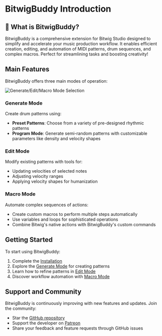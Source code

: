 # BitwigBuddy Introduction

## 🎹 What is BitwigBuddy?

BitwigBuddy is a comprehensive extension for Bitwig Studio designed to simplify and accelerate your music production workflow. It enables efficient creation, editing, and automation of MIDI patterns, drum sequences, and complex macros. Perfect for streamlining tasks and boosting creativity!

## Main Features

BitwigBuddy offers three main modes of operation:

![Generate/Edit/Macro Mode Selection](../../../GenerateEditMacro.png)

### Generate Mode

Create drum patterns using:
- **Preset Patterns**: Choose from a variety of pre-designed rhythmic patterns
- **Program Mode**: Generate semi-random patterns with customizable parameters like density and velocity shapes

### Edit Mode

Modify existing patterns with tools for:
- Updating velocities of selected notes
- Adjusting velocity ranges
- Applying velocity shapes for humanization

### Macro Mode

Automate complex sequences of actions:
- Create custom macros to perform multiple steps automatically
- Use variables and loops for sophisticated operations
- Combine Bitwig's native actions with BitwigBuddy's custom commands

## Getting Started

To start using BitwigBuddy:

1. Complete the [Installation](/guide/bitwigbuddy/installation)
2. Explore the [Generate Mode](/guide/bitwigbuddy/generate-mode) for creating patterns
3. Learn how to refine patterns in [Edit Mode](/guide/bitwigbuddy/edit-mode)
4. Discover workflow automation with [Macro Mode](/guide/bitwigbuddy/macro-mode)

## Support and Community

BitwigBuddy is continuously improving with new features and updates. Join the community:

- Star the [GitHub repository](https://github.com/centomila/BeatBuddy-Bitwig-Extension-MIDI-Drum-Generator)
- Support the developer on [Patreon](https://www.patreon.com/centomila)
- Share your feedback and feature requests through GitHub issues
